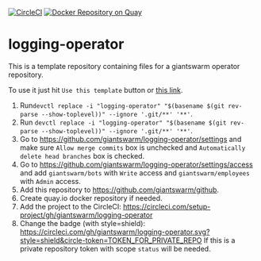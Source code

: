 [![CircleCI](https://circleci.com/gh/giantswarm/logging-operator.svg?&style=shield)](https://circleci.com/gh/giantswarm/logging-operator)
[![Docker Repository on Quay](https://quay.io/repository/giantswarm/logging-operator/status "Docker Repository on Quay")](https://quay.io/repository/giantswarm/logging-operator)

# logging-operator

This is a template repository containing files for a giantswarm
operator repository.

To use it just hit `Use this template` button or [this
link][generate].

1. Run`devctl replace -i "logging-operator" "$(basename $(git rev-parse
   --show-toplevel))" --ignore '.git/**' '**'`.
2. Run `devctl replace -i "logging-operator" "$(basename $(git rev-parse
   --show-toplevel))" --ignore '.git/**' '**'`.
3. Go to https://github.com/giantswarm/logging-operator/settings and make sure `Allow
   merge commits` box is unchecked and `Automatically delete head branches` box
   is checked.
4. Go to https://github.com/giantswarm/logging-operator/settings/access and add
   `giantswarm/bots` with `Write` access and `giantswarm/employees` with
   `Admin` access.
5. Add this repository to https://github.com/giantswarm/github.
6. Create quay.io docker repository if needed.
7. Add the project to the CircleCI:
   https://circleci.com/setup-project/gh/giantswarm/logging-operator
8. Change the badge (with style=shield):
   https://circleci.com/gh/giantswarm/logging-operator.svg?style=shield&circle-token=TOKEN_FOR_PRIVATE_REPO
   If this is a private repository token with scope `status` will be needed.

[generate]: https://github.com/giantswarm/logging-operator/generate
